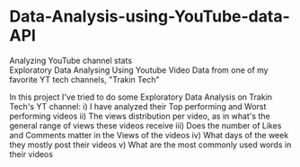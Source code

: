 # Data-Analysis-using-YouTube-data-API
Analyzing YouTube channel stats  
Exploratory Data Analysing Using Youtube Video Data from one of my favorite YT tech channels, "Trakin Tech"

In this project I've tried to do some Exploratory Data Analysis on Trakin Tech's YT channel:
i) I have analyzed their Top performing and Worst performing videos
ii) The views distribution per video, as in what's the general range of views these videos receive
iii) Does the number of Likes and Comments matter in the Views of the videos
iv) What days of the week they mostly post their videos
v) What are the most commonly used words in their videos
